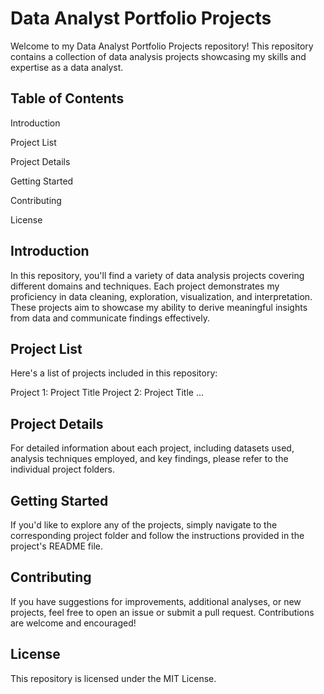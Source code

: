 # Data Analyst Portfolio Projects
Welcome to my Data Analyst Portfolio Projects repository! This repository contains a collection of data analysis projects showcasing my skills and expertise as a data analyst.

## Table of Contents
Introduction

Project List

Project Details

Getting Started

Contributing

License

## Introduction
In this repository, you'll find a variety of data analysis projects covering different domains and techniques. Each project demonstrates my proficiency in data cleaning, exploration, visualization, and interpretation. These projects aim to showcase my ability to derive meaningful insights from data and communicate findings effectively.

## Project List
Here's a list of projects included in this repository:

Project 1: Project Title
Project 2: Project Title
...
## Project Details
For detailed information about each project, including datasets used, analysis techniques employed, and key findings, please refer to the individual project folders.

## Getting Started
If you'd like to explore any of the projects, simply navigate to the corresponding project folder and follow the instructions provided in the project's README file.

## Contributing
If you have suggestions for improvements, additional analyses, or new projects, feel free to open an issue or submit a pull request. Contributions are welcome and encouraged!

## License
This repository is licensed under the MIT License.
